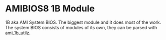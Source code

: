 # AMIBIOS8 1B Module

1B aka AMI System BIOS. The biggest module and it does most of the work. The system BIOS consists of modules of its own, they can be parsed with ami_1b_utilz.
